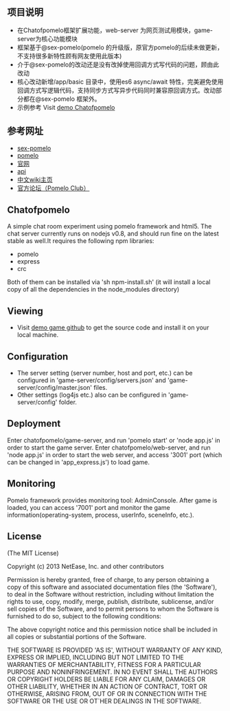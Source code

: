 ## 项目说明
+ 在Chatofpomelo框架扩展功能，web-server 为网页测试用模块，game-server为核心功能模块
+ 框架基于@sex-pomelo(pomelo 的升级版，原官方pomelo的后续未做更新，不支持很多新特性顾有网友使用此版本)
+ 介于@sex-pomelo的改动还是没有改掉使用回调方式写代码的问题，顾由此改动
+ 核心改动新增/app/basic 目录中，使用es6 async/await 特性，完美避免使用回调方式写逻辑代码，支持同步方式写异步代码同时兼容原回调方式。改动部分都在@sex-pomelo 框架外。
+ 示例参考  Visit [demo Chatofpomelo](https://github.com/NetEase/chatofpomelo) 

## 参考网址
+ [sex-pomelo](https://github.com/sex-pomelo)
+ [pomelo](https://github.com/NetEase/pomelo)
+ [官网](http://pomelo.netease.com/)
+ [api](http://pomelo.netease.com/api.html)
+ [中文wiki主页](https://github.com/NetEase/pomelo/wiki/Home-in-Chinese)
+ [官方论坛（Pomelo Club）](http://nodejs.netease.com/)


## Chatofpomelo

A simple chat room experiment using pomelo framework and html5.
The chat server currently runs on nodejs v0.8, and should run fine on the latest stable as well.It requires the following npm libraries:
- pomelo
- express
- crc

Both of them can be installed via 'sh npm-install.sh' (it will install a local copy of all the dependencies in the node_modules directory)

## Viewing

 * Visit [demo game github](https://github.com/NetEase/chatofpomelo) to get the source code and install it on your local machine.

## Configuration

 * The server setting (server number, host and port, etc.) can be configured in 'game-server/config/servers.json' and 'game-server/config/master.json' files.
 * Other settings (log4js etc.) also can be configured in 'game-server/config' folder.

## Deployment
Enter chatofpomelo/game-server, and run 'pomelo start' or 'node app.js' in order to start the game server.
Enter chatofpomelo/web-server, and run 'node app.js' in order to start the web server, and access '3001' port (which can be changed in 'app_express.js') to load game.

## Monitoring

Pomelo framework provides monitoring tool: AdminConsole. After game is loaded, you can access '7001' port and monitor the game information(operating-system, process, userInfo, sceneInfo, etc.).

## License

(The MIT License)

Copyright (c) 2013 NetEase, Inc. and other contributors

Permission is hereby granted, free of charge, to any person obtaining
a copy of this software and associated documentation files (the
'Software'), to deal in the Software without restriction, including
without limitation the rights to use, copy, modify, merge, publish,
distribute, sublicense, and/or sell copies of the Software, and to
permit persons to whom the Software is furnished to do so, subject to
the following conditions:

The above copyright notice and this permission notice shall be
included in all copies or substantial portions of the Software.

THE SOFTWARE IS PROVIDED 'AS IS', WITHOUT WARRANTY OF ANY KIND,
EXPRESS OR IMPLIED, INCLUDING BUT NOT LIMITED TO THE WARRANTIES OF
MERCHANTABILITY, FITNESS FOR A PARTICULAR PURPOSE AND NONINFRINGEMENT.
IN NO EVENT SHALL THE AUTHORS OR COPYRIGHT HOLDERS BE LIABLE FOR ANY
CLAIM, DAMAGES OR OTHER LIABILITY, WHETHER IN AN ACTION OF CONTRACT,
TORT OR OTHERWISE, ARISING FROM, OUT OF OR IN CONNECTION WITH THE
SOFTWARE OR THE USE OR OT`HER DEALINGS IN THE SOFTWARE.

